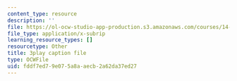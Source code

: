 ```yaml
---
content_type: resource
description: ''
file: https://ol-ocw-studio-app-production.s3.amazonaws.com/courses/14-01-principles-of-microeconomics-fall-2018/fddf7ed79e075a8aaecb2a62da37ed27_jsiCft5v2dk.vtt
file_type: application/x-subrip
learning_resource_types: []
resourcetype: Other
title: 3play caption file
type: OCWFile
uid: fddf7ed7-9e07-5a8a-aecb-2a62da37ed27
---
```

